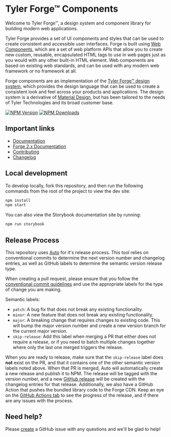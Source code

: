 # Tyler Forge™ Components

Welcome to Tyler Forge™, a design system and component library for building modern web applications.

Tyler Forge provides a set of UI components and styles that can be used to create consistent and accessible user interfaces. Forge is built using [Web Components][2],
which are a set of web platform APIs that allow you to create new custom, reusable, encapsulated HTML tags to use in web pages just as you would with any other
built-in HTML element. Web components are based on existing web standards, and can be used with any modern web framework or no framework at all.

Forge components are an implementation of the [Tyler Forge™ design system][1], which provides the design language that can be used to create a consistent look and
feel across your products and applications. The design system is a derivative of [Material Design][3], but has been tailored to the needs of Tyler Technologies
and its broad customer base.

[![NPM Version](https://img.shields.io/npm/v/%40tylertech%2Fforge?style=for-the-badge)](https://www.npmjs.com/package/@tylertech/forge)
[![NPM Downloads](https://img.shields.io/npm/dt/%40tylertech%2Fforge?style=for-the-badge)](https://www.npmjs.com/package/@tylertech/forge)

## Important links

- [Documentation][4]
- [Forge 2.x Documentation](https://forge.tylerdev.io/version-2)
- [Contributing][5]
- [Changelog][6]

## Local development

To develop locally, fork this repository, and then run the following commands from the root of the project to view the dev site:

```bash
npm install
npm start
```

You can also view the Storybook documentation site by running:

```bash
npm run storybook
```

## Release Process

This repository uses [Auto](https://intuit.github.io/auto/) for it's release process. This tool relies on conventional commits to determine the next version number
and changelog entries, as well as GitHub labels to determine the semantic version release type.

When creating a pull request, please ensure that you follow the [conventional commit guidelines](https://www.conventionalcommits.org/en/v1.0.0/) and use the appropriate labels
for the type of change you are making.

Semantic labels:

- `patch`: A bug fix that does not break any existing functionality.
- `minor`: A new feature that does not break any existing functionality.
- `major`: A breaking change that requires changes to existing code. This will bump the major version number and create a new version branch for the current major version.
- `skip-release`: Add this label when merging a PR that either does not require a release, or if you need to batch multiple changes together where only the last one merged
  triggers the release.

When you are ready to release, make sure that the `skip-release` label does **not** exist on the PR, and that it contains one of the other semantic version labels noted above.
When that PR is merged, Auto will automatically create a new release and publish it to NPM. The release will be tagged with the version number, and a new [GitHub release][8] will
be created with the changelog entries for that release. Additionally, we also have a GitHub Action that pushes the bundled library code to the Forge CDN. Keep an eye on the
[GitHub Actions tab][7] to see the progress of the release, and if there are any issues with the process.

## Need help?

Please [create](https://github.com/tyler-technologies-oss/forge/issues/new/choose) a GitHub issue with any questions and we'll be glad to help!

[1]: https://forge.tylertech.com/
[2]: https://developer.mozilla.org/en-US/docs/Web/API/Web_components
[3]: https://m2.material.io/
[4]: https://forge.tylerdev.io/
[5]: https://github.com/tyler-technologies-oss/forge/blob/main/CONTRIBUTING.md
[6]: https://github.com/tyler-technologies-oss/forge/blob/main/CHANGELOG.md
[7]: https://github.com/tyler-technologies-oss/forge/actions
[8]: https://github.com/tyler-technologies-oss/forge/releases

